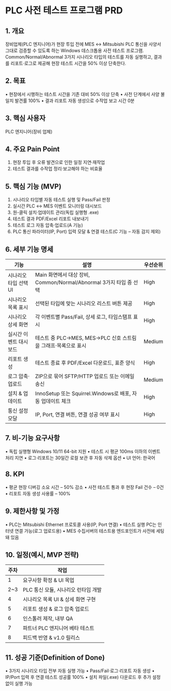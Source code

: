 # PLC 사전 테스트 프로그램 PRD

## 1. 개요
장비업체(PLC 엔지니어)가 현장 투입 전에 MES ↔ Mitsubishi PLC 통신을 사양서 그대로 검증할 수 있도록 하는 Windows 데스크톱용 사전 테스트 프로그램. Common/Normal/Abnormal 3가지 시나리오 타입의 테스트를 자동 실행하고, 결과를 리포트·로그로 제공해 현장 테스트 시간을 50% 이상 단축한다.

## 2. 목표
• 현장에서 시행하는 테스트 시간을 기존 대비 50% 이상 단축
• 사전 단계에서 사양 불일치 발견률 100%
• 결과 리포트 자동 생성으로 수작업 보고 시간 0분

## 3. 핵심 사용자
PLC 엔지니어(장비 업체)

## 4. 주요 Pain Point
1. 현장 투입 후 오류 발견으로 인한 일정 지연·재작업
2. 테스트 결과를 수작업 정리·보고해야 하는 비효율

## 5. 핵심 기능 (MVP)
1. 시나리오 타입별 자동 테스트 실행 및 Pass/Fail 판정
2. 실시간 PLC ↔ MES 이벤트 모니터링 대시보드
3. 원-클릭 설치·업데이트 관리(독립 실행형 .exe)
4. 테스트 결과 PDF/Excel 리포트 내보내기
5. 테스트 로그 자동 압축·업로드(A 기능)
6. PLC 통신 파라미터(IP, Port) 입력 모달 & 연결 테스트(C 기능 – 자동 감지 제외)

## 6. 세부 기능 명세
| 기능 | 설명 | 우선순위 |
|------|------|----------|
|시나리오 타입 선택 UI|Main 화면에서 대상 장비, Common/Normal/Abnormal 3가지 타입 중 선택|High|
|시나리오 목록 표시|선택된 타입에 맞는 시나리오 리스트 버튼 제공|High|
|시나리오 상세 화면|각 이벤트별 Pass/Fail, 상세 로그, 타임스탬프 표시|High|
|실시간 이벤트 대시보드|테스트 중 PLC→MES, MES→PLC 신호 스트림을 그래프·목록으로 표시|Medium|
|리포트 생성|테스트 종료 후 PDF/Excel 다운로드, 표준 양식|High|
|로그 압축·업로드|ZIP으로 묶어 SFTP/HTTP 업로드 또는 이메일 송신|Medium|
|설치 & 업데이트|InnoSetup 또는 Squirrel.Windows로 배포, 자동 업데이트 체크|High|
|통신 설정 모달|IP, Port, 연결 버튼, 연결 성공 여부 표시|High|

## 7. 비-기능 요구사항
• 독립 실행형 Windows 10/11 64-bit 지원
• 테스트 시 평균 100ms 이하의 이벤트 처리 지연
• 로그·리포트는 30일간 로컬 보관 후 자동 삭제 옵션
• UI 언어: 한국어

## 8. KPI
• 평균 현장 디버깅 소요 시간 – 50% 감소
• 사전 테스트 통과 후 현장 Fail 건수 – 0건
• 리포트 자동 생성 사용률 – 100%

## 9. 제한사항 및 가정
• PLC는 Mitsubishi Ethernet 프로토콜 사용(IP, Port 연결)
• 테스트 실행 PC는 인터넷 연결 가능(로그 업로드용)
• MES 수집서버의 테스트용 엔드포인트가 사전에 세팅돼 있음

## 10. 일정(예시, MVP 전략)
| 주차 | 작업 |
|-----|------|
|1 | 요구사항 확정 & UI 목업|
|2~3 | PLC 통신 모듈, 시나리오 런타임 개발|
|4 | 시나리오 목록 UI & 상세 화면 구현|
|5 | 리포트 생성 & 로그 압축 업로드|
|6 | 인스톨러 제작, 내부 QA|
|7 | 파트너 PLC 엔지니어 베타 테스트|
|8 | 피드백 반영 & v1.0 릴리스|

## 11. 성공 기준(Definition of Done)
• 3가지 시나리오 타입 전부 자동 실행 가능
• Pass/Fail·로그·리포트 자동 생성
• IP/Port 입력 후 연결 테스트 성공률 100%
• 설치 파일(.exe) 다운로드 후 추가 설정 없이 실행 가능